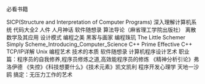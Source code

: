 必看书籍

SICP(Structure and Interpretation of Computer Programs)
深入理解计算机系统
代码大全2
人件
人月神话
软件随想录
算法导论（麻省理工学院出版社）
离散数学及其应用
设计模式
编程之美
黑客与画家
编程珠玑
The Little Schemer
Simply Scheme_Introducing_Computer_Science
C++ Prime
Effective C++
TCP/IP详解
Unix 编程艺术
技术的本质
软件随想录
计算机程序设计艺术
职业篇：程序员的自我修养,程序员修炼之道,高效能程序员的修炼
《精神分析引论》弗洛伊德
《失控》《科技想要什么》《技术元素》凯文凯利
程序开发心理学
天地一沙鸥
搞定：无压力工作的艺术